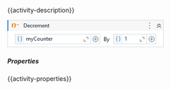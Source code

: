 {{activity-description}}

![](../img/activities/Decrement.png)

##### Properties

{{activity-properties}}